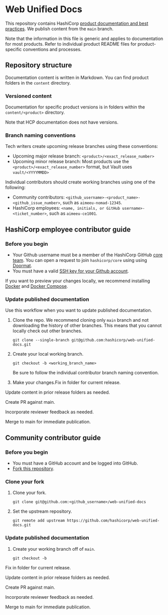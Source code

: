# Web Unified Docs

This repository contains HashiCorp [product documentation and best
practices](https://developer.hashicorp.com). We publish content from the `main`
branch.

Note that the information in this file is generic and applies to documentation
for most products. Refer to individual product README files for product-specific
conventions and processes.

## Repository structure

Documentation content is written in Markdown. You can find product folders
in the `content` directory.

### Versioned content

Documentation for specific product versions is in folders within the
`content/<product>` directory.

Note that HCP documentation does not have versions.

### Branch naming conventions

Tech writers create upcoming release branches using these conventions:

- Upcoming major release branch: `<product>/<exact_release_number>`
- Upcoming minor release branch:  Most products use the
  `<product>/<exact_release_number>` format, but Vault uses `vault/<YYYYMMDD>`

Individual contributors should create working branches using one of the following:

- Community contributors:
  `<github_username>-<product_name>-<github_issue_number>`, such as
  `aimeeu-nomad-12345`.
- HashiCorp employees: `<name, initials, or GitHub username>-<ticket_number>`,
    such as `aimeeu-ce1001`.

## HashiCorp employee contributor guide

### Before you begin

- Your Github username must be a member of the HashiCorp GitHub [core team](https://github.com/orgs/hashicorp/teams/core). You can open a request to join `hashicorp/core` using using [Doormat](https://doormat.hashicorp.services/applications/access/github/role/doormat-github-access-core/options).
- You must have a valid [SSH key for your Github account](https://docs.github.com/en/authentication/connecting-to-github-with-ssh/generating-a-new-ssh-key-and-adding-it-to-the-ssh-agent#adding-your-ssh-key-to-the-ssh-agent).

If you want to preview your changes locally, we recommend installing
[Docker](https://www.docker.com/) and [Docker
Compose](https://docs.docker.com/compose/).

### Update published documentation

Use this workflow when you want to update published documentation.

1. Clone the repo. We recommend cloning only `main` branch and not downloading the history of other branches. This means that you cannot locally check out other branches.

   ```shell-session
   git clone --single-branch git@github.com:hashicorp/web-unified-docs.git
   ```

1. Create your local working branch.

   ```shell-session
   git checkout -b <working_branch_name>
   ```

   Be sure to follow the individual contributor branch naming convention.

1. Make your changes.Fix in folder for current release.

Update content in prior release folders as needed.

Create PR against main.

Incorporate reviewer feedback as needed.

Merge to main for immediate publication.

 














## Community contributor guide

### Before you begin

- You must have a GitHub account and be logged into GitHub.
- [Fork this
  repository](https://docs.github.com/en/pull-requests/collaborating-with-pull-requests/working-with-forks/fork-a-repo).

### Clone your fork

1. Clone your fork.

   ```shell
   git clone git@github.com:<github_username>/web-unified-docs
   ```

2. Set the upstream repository.

   ```shell
   git remote add upstream https://github.com/hashicorp/web-unified-docs.git
   ```

### Update published documentation


1. Create your working branch off of `main`.

   ```shell
   git checkout -b 

Fix in folder for current release.

Update content in prior release folders as needed.

Create PR against main.

Incorporate reviewer feedback as needed.

Merge to main for immediate publication.